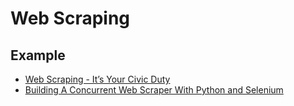 Web Scraping
===


## Example

- [Web Scraping - It’s Your Civic Duty](https://pbpython.com/web-scraping-mn-budget.html)
- [Building A Concurrent Web Scraper With Python and Selenium](https://testdriven.io/blog/building-a-concurrent-web-scraper-with-python-and-selenium/)
<!--stackedit_data:
eyJoaXN0b3J5IjpbLTE4NDU0MjIwNTYsLTM5MTI4MjMyXX0=
-->